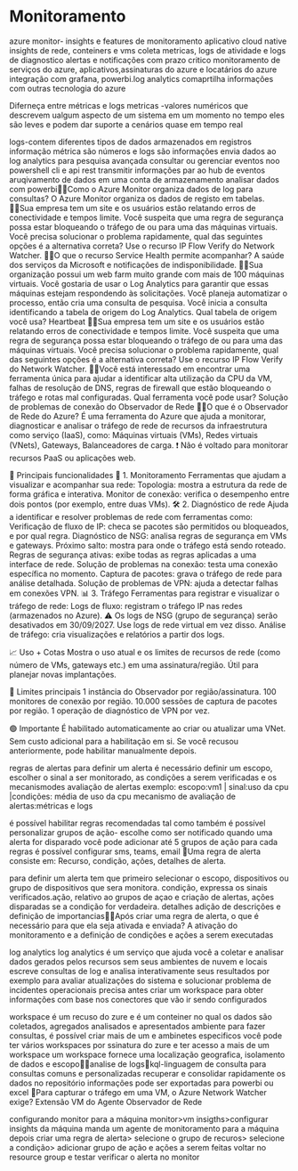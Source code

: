 # Monitoramento
azure monitor- insights e features de monitoramento
aplicativo cloud native
insights de rede, conteiners e vms
coleta metricas, logs de atividade e logs de diagnostico
alertas e notificações com prazo critico
monitoramento de serviços do azure, aplicativos,assinaturas do azure e locatários do azure
integração com grafana, powerbi.log analytics
comaprtilha informações com outras tecnologia do azure

Diferneça entre métricas e logs
metricas -valores numéricos que descrevem ualgum aspecto de um sistema em um momento no tempo
eles são leves e podem dar suporte a cenários quase em tempo real

logs-contem diferentes tipos de dados armazenados em registros
informação
métrica são números e logs são informações
envia dados ao log analytics para pesquisa avançada
consultar ou gerenciar eventos noo powershell cli e api rest
transmitir informações par ao hub de eventos
aruqivamento de dados em uma conta de armazenamento
analisar dados com powerbiComo o Azure Monitor organiza dados de log para consultas? 
O Azure Monitor organiza os dados de registo em tabelas. Sua empresa tem um site e os usuários estão relatando erros de conectividade e tempos limite. Você suspeita que uma regra de segurança possa estar bloqueando o tráfego de ou para uma das máquinas virtuais. Você precisa solucionar o problema rapidamente, qual das seguintes opções é a alternativa correta? 
Use o recurso IP Flow Verify do Network Watcher. O que o recurso Service Health permite acompanhar? 
A saúde dos serviços da Microsoft e notificações de indisponibilidade. Sua organização possui um web farm muito grande com mais de 100 máquinas virtuais. Você gostaria de usar o Log Analytics para garantir que essas máquinas estejam respondendo às solicitações. Você planeja automatizar o processo, então cria uma consulta de pesquisa. Você inicia a consulta identificando a tabela de origem do Log Analytics. Qual tabela de origem você usa? 
Heartbeat Sua empresa tem um site e os usuários estão relatando erros de conectividade e tempos limite. Você suspeita que uma regra de segurança possa estar bloqueando o tráfego de ou para uma das máquinas virtuais. Você precisa solucionar o problema rapidamente, qual das seguintes opções é a alternativa correta? 
Use o recurso IP Flow Verify do Network Watcher. Você está interessado em encontrar uma ferramenta única para ajudar a identificar alta utilização da CPU da VM, falhas de resolução de DNS, regras de firewall que estão bloqueando o tráfego e rotas mal configuradas. Qual ferramenta você pode usar? 
Solução de problemas de conexão do Observador de Rede O que é o Observador de Rede do Azure?
É uma ferramenta do Azure que ajuda a monitorar, diagnosticar e analisar o tráfego de rede de recursos da infraestrutura como serviço (IaaS), como:
Máquinas virtuais (VMs),
Redes virtuais (VNets),
Gateways,
Balanceadores de carga.
❗ Não é voltado para monitorar recursos PaaS ou aplicações web.

🧰 Principais funcionalidades
🔎 1. Monitoramento
Ferramentas que ajudam a visualizar e acompanhar sua rede:
Topologia: mostra a estrutura da rede de forma gráfica e interativa.
Monitor de conexão: verifica o desempenho entre dois pontos (por exemplo, entre duas VMs).
🛠️ 2. Diagnóstico de rede
Ajuda a identificar e resolver problemas de rede com ferramentas como:
Verificação de fluxo de IP: checa se pacotes são permitidos ou bloqueados, e por qual regra.
Diagnóstico de NSG: analisa regras de segurança em VMs e gateways.
Próximo salto: mostra para onde o tráfego está sendo roteado.
Regras de segurança ativas: exibe todas as regras aplicadas a uma interface de rede.
Solução de problemas na conexão: testa uma conexão específica no momento.
Captura de pacotes: grava o tráfego de rede para análise detalhada.
Solução de problemas de VPN: ajuda a detectar falhas em conexões VPN.
📊 3. Tráfego
Ferramentas para registrar e visualizar o tráfego de rede:
Logs de fluxo: registram o tráfego IP nas redes (armazenados no Azure). ⚠️ Os logs de NSG (grupo de segurança) serão desativados em 30/09/2027. Use logs de rede virtual em vez disso.
Análise de tráfego: cria visualizações e relatórios a partir dos logs.

📈 Uso + Cotas
Mostra o uso atual e os limites de recursos de rede (como número de VMs, gateways etc.) em uma assinatura/região. Útil para planejar novas implantações.

📏 Limites principais
1 instância do Observador por região/assinatura.
100 monitores de conexão por região.
10.000 sessões de captura de pacotes por região.
1 operação de diagnóstico de VPN por vez.

🟢 Importante
É habilitado automaticamente ao criar ou atualizar uma VNet.
Sem custo adicional para a habilitação em si.
Se você recusou anteriormente, pode habilitar manualmente depois.

regras de alertas
para definir um alerta é necessário definir um escopo, escolher o sinal a ser monitorado, as condições a serem verificadas e os mecanismodes avaliação de alertas
exemplo: escopo:vm1 | sinal:uso da cpu |condições: média de uso da cpu 
mecanismo de avaliação de alertas:métricas e logs

é possível habilitar regras recomendadas tal como também é possível personalizar
grupos de ação- escolhe como ser notificado quando uma alerta for disparado
você pode adicionar até 5 grupos de ação para cada regras
é possível configurar sms, teams, email
Uma regra de alerta consiste em: 
Recurso, condição, ações, detalhes de alerta. 

para definir um alerta tem que primeiro selecionar o escopo, dispositivos ou grupo de dispositivos que sera monitora. condição, expressa os sinais verificados.ação, relativo ao grupos de açao e criação de alertas, ações disparadas se a condição for verdadeira. detalhes adição de descrições e definição de importanciasApós criar uma regra de alerta, o que é necessário para que ela seja ativada e enviada?
A ativação do monitoramento e a definição de condições e ações a serem executadas

log analytics
log analytics é um serviço que ajuda você a coletar e analisar dados gerados pelos recursos sem seus ambientes de nuvem e locais
escreve consultas de log e analisa interativamente seus resultados
por exemplo para avaliar atualizações do sistema e solucionar problema de incidentes operacionais
precisa antes criar um workspace para obter informações com base nos conectores que vão ir sendo configurados

workspace é um recuso do zure e é um conteiner no qual os dados são coletados, agregados analisados e apresentados
ambiente para fazer consultas, é possível criar mais de um e ambinetes especificos 
você pode ter vários workspaces por ssinatura do zure e ter acesso a mais de um workspace
um workspace fornece uma localização geografica, isolamento de dados e escopoanalise de logskql-linguagem de consulta para consultas comuns e personalizadas 
recuperar e consolidar rapidamente os dados no repositório
informações pode ser exportadas para powerbi ou excel
Para capturar o tráfego em uma VM, o Azure Network Watcher exige?
Extensão VM do Agente Observador de Rede

configurando monitor para a máquina
monitor>vm insigths>configurar insights da máquina
manda um agente de monitoramento para a máquina
depois criar uma regra de alerta> selecione o grupo de recuros> selecione a condição> adicionar grupo de ação e ações a serem feitas
voltar no resource group e testar
verificar o alerta no monitor


